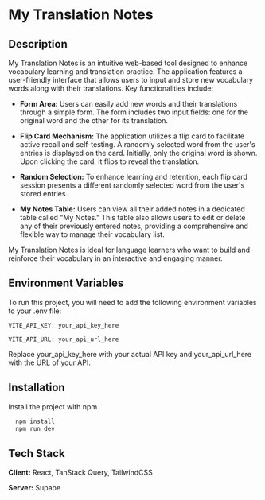 
# My Translation Notes
## Description

My Translation Notes is an intuitive web-based tool designed to enhance vocabulary learning and translation practice. The application features a user-friendly interface that allows users to input and store new vocabulary words along with their translations. Key functionalities include:
- **Form Area:** Users can easily add new words and their translations through a simple form. The form includes two input fields: one for the original word and the other for its translation.

- **Flip Card Mechanism:** The application utilizes a flip card to facilitate active recall and self-testing. A randomly selected word from the user's entries is displayed on the card. Initially, only the original word is shown. Upon clicking the card, it flips to reveal the translation.

- **Random Selection:** To enhance learning and retention, each flip card session presents a different randomly selected word from the user's stored entries.

- **My Notes Table:** Users can view all their added notes in a dedicated table called "My Notes." This table also allows users to edit or delete any of their previously entered notes, providing a comprehensive and flexible way to manage their vocabulary list.

My Translation Notes is ideal for language learners who want to build and reinforce their vocabulary in an interactive and engaging manner.



## Environment Variables

To run this project, you will need to add the following environment variables to your .env file:

`VITE_API_KEY: your_api_key_here`

`VITE_API_URL: your_api_url_here`

Replace your_api_key_here with your actual API key and your_api_url_here with the URL of your API.

## Installation

Install the project with npm

```bash
  npm install
  npm run dev
```
## Tech Stack

**Client:** React, TanStack Query, TailwindCSS

**Server:** Supabe

